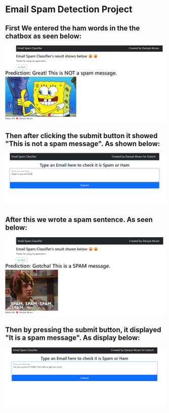 # Email Spam Detection Project
## First We entered the ham words in the the chatbox as seen below:
![FIRST RUN OF MY TOOL](https://github.com/Daniyal2k23/Spam_Email_Classification/blob/main/1.png)
## Then after clicking the submit button it showed "This is not a spam message". As shown below:
![FIRST RUN OF MY TOOL](https://github.com/Daniyal2k23/Spam_Email_Classification/blob/main/2.png)
## After this we wrote a spam sentence. As seen below:
![FIRST RUN OF MY TOOL](https://github.com/Daniyal2k23/Spam_Email_Classification/blob/main/3.png)
## Then by pressing the submit button, it displayed "It is a spam message". As display below:
![FIRST RUN OF MY TOOL](https://github.com/Daniyal2k23/Spam_Email_Classification/blob/main/4.png)

